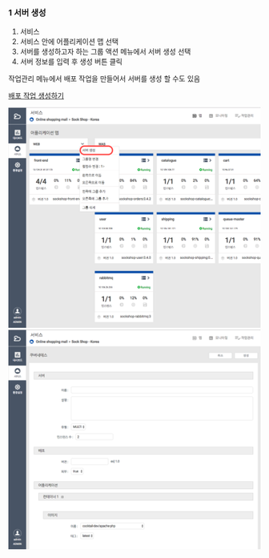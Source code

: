 ### 1 서버 생성

1. 서비스
2. 서비스 안에 어플리케이션 맵 선택
3. 서버를 생성하고자 하는 그룹 액션 메뉴에서 서버 생성 선택 
4. 서버 정보를 입력 후 생성 버튼 클릭

작업관리 메뉴에서 배포 작업을 만들어서 서버를 생성 할 수도 있음

[배포 작업 생성하기](/applicationmap/job/create.md)

![](/assets/server_create.png)![](/assets/server_create_detail.png)

